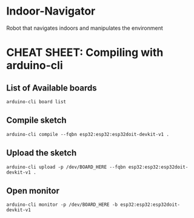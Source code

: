 # Indoor-Navigator
Robot that navigates indoors and manipulates the environment


# CHEAT SHEET: Compiling with arduino-cli
## List of Available boards
```
arduino-cli board list
```
## Compile sketch 
```
arduino-cli compile --fqbn esp32:esp32:esp32doit-devkit-v1 .
```
## Upload the sketch
```
arduino-cli upload -p /dev/BOARD_HERE --fqbn esp32:esp32:esp32doit-devkit-v1 . 
```


## Open monitor 
```
arduino-cli monitor -p /dev/BOARD_HERE -b esp32:esp32:esp32doit-devkit-v1
```